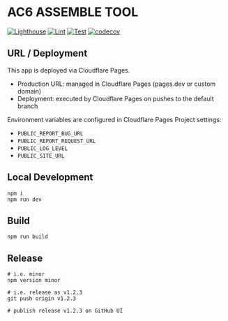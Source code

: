 # AC6 ASSEMBLE TOOL

[![Lighthouse](https://github.com/tooppoo/ac6_assemble_tool/actions/workflows/ci-lighthouse.yml/badge.svg)](https://github.com/tooppoo/ac6_assemble_tool/actions/workflows/ci-lighthouse.yml)
[![Lint](https://github.com/tooppoo/ac6_assemble_tool/actions/workflows/ci-lint.yml/badge.svg)](https://github.com/tooppoo/ac6_assemble_tool/actions/workflows/ci-lint.yml)
[![Test](https://github.com/tooppoo/ac6_assemble_tool/actions/workflows/ci-test.yml/badge.svg)](https://github.com/tooppoo/ac6_assemble_tool/actions/workflows/ci-test.yml)
[![codecov](https://codecov.io/gh/tooppoo/ac6_assemble_tool/graph/badge.svg?token=ehRpqiJfjJ)](https://codecov.io/gh/tooppoo/ac6_assemble_tool)

## URL / Deployment

This app is deployed via Cloudflare Pages.

- Production URL: managed in Cloudflare Pages (pages.dev or custom domain)
- Deployment: executed by Cloudflare Pages on pushes to the default branch

Environment variables are configured in Cloudflare Pages Project settings:

- `PUBLIC_REPORT_BUG_URL`
- `PUBLIC_REPORT_REQUEST_URL`
- `PUBLIC_LOG_LEVEL`
- `PUBLIC_SITE_URL`

## Local Development

```shell
npm i
npm run dev
```

## Build

```shell
npm run build
```

## Release

```shell
# i.e. minor
npm version minor

# i.e. release as v1.2.3
git push origin v1.2.3

# publish release v1.2.3 on GitHub UI
```
